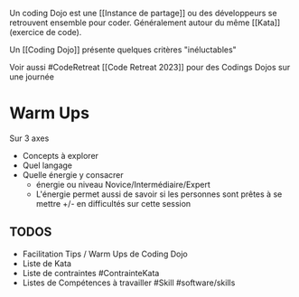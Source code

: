 Un coding Dojo est une [[Instance de partage]] ou des développeurs se retrouvent ensemble pour coder. Généralement autour du même [[Kata]] (exercice de code).

Un [[Coding Dojo]] présente quelques critères "inéluctables"

Voir aussi #CodeRetreat [[Code Retreat 2023]] pour des Codings Dojos sur une journée

# Warm Ups
Sur 3 axes 
- Concepts à explorer
- Quel langage
- Quelle énergie y consacrer 
	- énergie ou niveau Novice/Intermédiaire/Expert
	- L'énergie permet aussi de savoir si les personnes sont prêtes à se mettre +/- en difficultés sur cette session

## TODOS
- Facilitation Tips / Warm Ups de Coding Dojo
- Liste de Kata 
- Liste de contraintes #ContrainteKata 
- Listes de Compétences à travailler #Skill #software/skills 